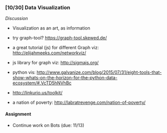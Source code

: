 ### [10/30] Data Visualization 

_Discussion_
- Visualization as an art, as information

- try graph-tool? https://graph-tool.skewed.de/
- a great tutorial (js) for different Graph viz: http://elijahmeeks.com/networkviz/ 
- js library for graph viz: http://sigmajs.org/
- python vis: http://www.galvanize.com/blog/2015/07/31/eight-tools-that-show-whats-on-the-horizon-for-the-python-data-ecosystem/#.VcTD5hNVhBc
- http://linkurio.us/toolkit/
- a nation of poverty: http://labratrevenge.com/nation-of-poverty/

#### Assignment

- Continue work on Bots (due: 11/13)
